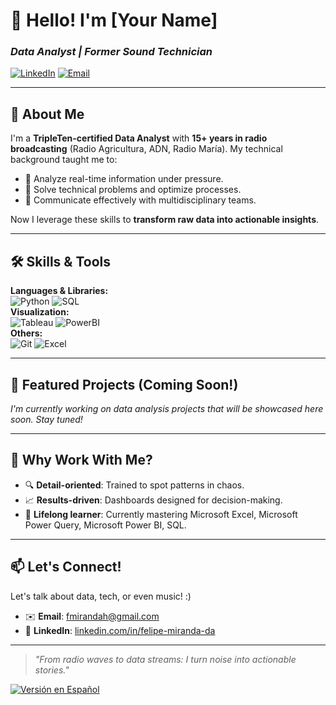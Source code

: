 # 👋 Hello! I'm [Your Name]  
### *Data Analyst | Former Sound Technician*  

[![LinkedIn](https://img.shields.io/badge/LinkedIn-0A66C2?style=for-the-badge&logo=linkedin&logoColor=white)](https://www.linkedin.com/in/felipe-miranda-da/)
[![Email](https://img.shields.io/badge/Gmail-EA4335?style=for-the-badge&logo=gmail&logoColor=white)](mailto:fmirandah@gmail.com)

---

## 🚀 **About Me**  
I'm a **TripleTen-certified Data Analyst** with **15+ years in radio broadcasting** (Radio Agricultura, ADN, Radio María). My technical background taught me to:  
- 🎯 Analyze real-time information under pressure.  
- 🔧 Solve technical problems and optimize processes.  
- 📢 Communicate effectively with multidisciplinary teams.  

Now I leverage these skills to **transform raw data into actionable insights**.  

---

## 🛠 **Skills & Tools**  

**Languages & Libraries:**  
![Python](https://img.shields.io/badge/Python-3776AB?style=flat-square&logo=python&logoColor=white)
![SQL](https://img.shields.io/badge/SQL-4479A1?style=flat-square&logo=postgresql&logoColor=white)  
**Visualization:**  
![Tableau](https://img.shields.io/badge/Tableau-E97627?style=flat-square&logo=tableau&logoColor=white)
![PowerBI](https://img.shields.io/badge/PowerBI-F2C811?style=flat-square&logo=powerbi&logoColor=black)  
**Others:**  
![Git](https://img.shields.io/badge/Git-F05032?style=flat-square&logo=git&logoColor=white)
![Excel](https://img.shields.io/badge/Excel-217346?style=flat-square&logo=microsoftexcel&logoColor=white)  

---

## 📂 **Featured Projects** (Coming Soon!)  
*I'm currently working on data analysis projects that will be showcased here soon. Stay tuned!*  

---

## 🌟 **Why Work With Me?**  
- 🔍 **Detail-oriented**: Trained to spot patterns in chaos.  
- 📈 **Results-driven**: Dashboards designed for decision-making.  
- 🌱 **Lifelong learner**: Currently mastering Microsoft Excel, Microsoft Power Query, Microsoft Power BI, SQL.  

---

## 📫 **Let's Connect!**  
Let's talk about data, tech, or even music! :)  
- ✉️ **Email**: [fmirandah@gmail.com](mailto:fmirandah@gmail.com)  
- 💼 **LinkedIn**: [linkedin.com/in/felipe-miranda-da](https://www.linkedin.com/in/felipe-miranda-da/)  

--- 

> *"From radio waves to data streams: I turn noise into actionable stories."*  

[![Versión en Español](https://img.shields.io/badge/Read_in_Spanish-FFFFFF?style=for-the-badge&logoColor=blue)](README.md)
